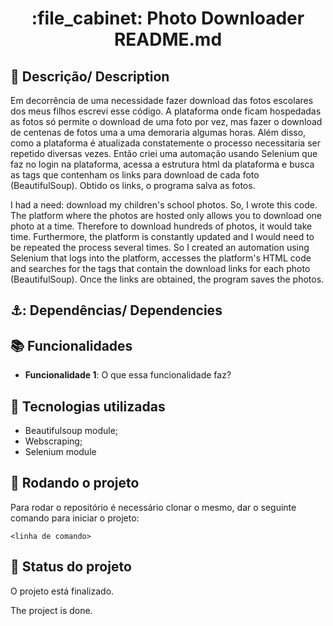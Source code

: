 <h1 align="center">:file_cabinet: Photo Downloader README.md</h1>

## :memo: Descrição/ Description
Em decorrência de uma necessidade fazer download das fotos escolares dos meus filhos escrevi esse código.
A plataforma onde ficam hospedadas as fotos só permite o download de uma foto por vez, mas fazer o download de centenas de fotos uma a uma demoraria algumas horas. Além disso, como a plataforma é atualizada constatemente o processo necessitaria ser repetido diversas vezes.
Então criei uma automação usando Selenium que faz no login na plataforma, acessa a estrutura html da plataforma e busca as tags que contenham os links para download de cada foto (BeautifulSoup). Obtido os links, o programa salva as fotos.

I had a need: download my children's school photos. So, I wrote this code. 
The platform where the photos are hosted only allows you to download one photo at a time. Therefore to download hundreds of photos, it would  take time. Furthermore, the platform is constantly updated and I would need to be repeated the process several times. So I created an automation using Selenium that logs into the platform, accesses the platform's HTML code and searches for the tags that contain the download links for each photo (BeautifulSoup). Once the links are obtained, the program saves the photos.

## ⚓: Dependências/ Dependencies

## :books: Funcionalidades
* <b>Funcionalidade 1</b>: O que essa funcionalidade faz?

## :wrench: Tecnologias utilizadas
* Beautifulsoup module;
* Webscraping;
* Selenium module

## :rocket: Rodando o projeto
Para rodar o repositório é necessário clonar o mesmo, dar o seguinte comando para iniciar o projeto:
```
<linha de comando>
```
## :dart: Status do projeto
O projeto está finalizado.

The project is done.
